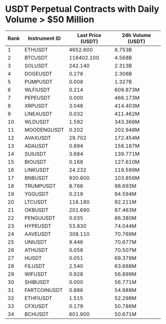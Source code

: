 # USDT Perpetual Contracts with Daily Volume > $50 Million

| Rank | Instrument ID | Last Price (USDT) | 24h Volume (USDT) |
|------|---------------|-------------------|-------------------|
| 1 | ETHUSDT | 4652.600 | 8.753B |
| 2 | BTCUSDT | 116402.100 | 4.568B |
| 3 | SOLUSDT | 242.140 | 2.313B |
| 4 | DOGEUSDT | 0.278 | 2.306B |
| 5 | PUMPUSDT | 0.008 | 1.327B |
| 6 | WLFIUSDT | 0.214 | 609.873M |
| 7 | PEPEUSDT | 0.000 | 466.173M |
| 8 | XRPUSDT | 3.048 | 414.403M |
| 9 | LINEAUSDT | 0.032 | 411.462M |
| 10 | WLDUSDT | 1.592 | 343.366M |
| 11 | MOODENGUSDT | 0.202 | 202.948M |
| 12 | AVAXUSDT | 29.702 | 172.454M |
| 13 | ADAUSDT | 0.894 | 158.187M |
| 14 | SUIUSDT | 3.684 | 139.771M |
| 15 | BIOUSDT | 0.168 | 127.610M |
| 16 | LINKUSDT | 24.232 | 119.599M |
| 17 | BNBUSDT | 930.800 | 103.856M |
| 18 | TRUMPUSDT | 8.766 | 98.693M |
| 19 | YGGUSDT | 0.219 | 94.594M |
| 20 | LTCUSDT | 116.180 | 92.211M |
| 21 | OKBUSDT | 201.690 | 87.463M |
| 22 | PENGUUSDT | 0.035 | 86.380M |
| 23 | HYPEUSDT | 53.830 | 74.044M |
| 24 | AAVEUSDT | 308.110 | 70.769M |
| 25 | UNIUSDT | 9.446 | 70.677M |
| 26 | ATHUSDT | 0.058 | 70.507M |
| 27 | HUSDT | 0.051 | 69.379M |
| 28 | FILUSDT | 2.540 | 63.668M |
| 29 | WIFUSDT | 0.928 | 56.899M |
| 30 | SHIBUSDT | 0.000 | 56.771M |
| 31 | FARTCOINUSDT | 0.886 | 54.988M |
| 32 | ETHFIUSDT | 1.515 | 52.298M |
| 33 | CFXUSDT | 0.179 | 50.786M |
| 34 | BCHUSDT | 601.900 | 50.671M |
